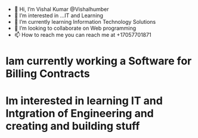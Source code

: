 - 👋 Hi, I’m Vishal Kumar @Vishalhumber
- 👀 I’m interested in ...IT and Learning
- 🌱 I’m currently learning Information Technology Solutions 
- 💞️ I’m looking to collaborate on Web programming
- 📫 How to reach me you can reach me at +17057701871

<!---
Vishalhumber/Vishalhumber is a ✨ special ✨ repository because its `README.md` (this file) appears on your GitHub profile.
You can click the Preview link to take a look at your changes.
--->
# Iam currently working a Software for Billing Contracts
# Im interested in learning IT and Intgration of Engineering and creating and building stuff
